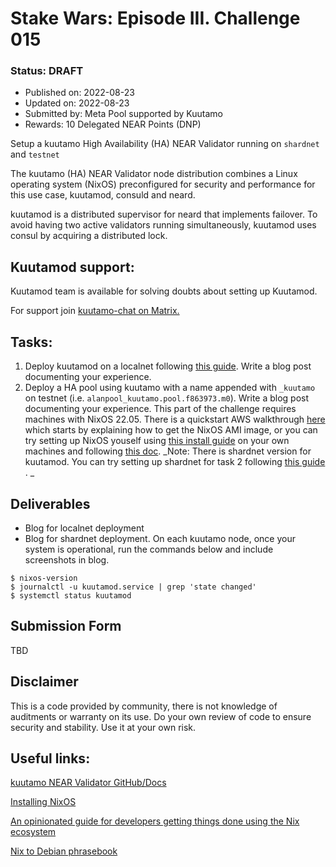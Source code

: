 
# Stake Wars: Episode III. Challenge 015
### Status: **DRAFT**
* Published on: 2022-08-23
* Updated on: 2022-08-23
* Submitted by: Meta Pool supported by Kuutamo
* Rewards: 10 Delegated NEAR Points (DNP)
  
Setup a kuutamo High Availability (HA) NEAR Validator running on `shardnet` and `testnet`

The kuutamo (HA) NEAR Validator node distribution combines a Linux operating system (NixOS) preconfigured for security and performance for this use case, kuutamod, consuld and neard.

kuutamod is a distributed supervisor for neard that implements failover. To avoid having two active validators running simultaneously, kuutamod uses consul by acquiring a distributed lock.

## Kuutamod support:

Kuutamod team is available for solving doubts about setting up Kuutamod.

For support join [kuutamo-chat on Matrix.](https://matrix.to/#/#kuutamo-chat:kuutamo.chat) 

## Tasks:

 1. Deploy kuutamod on a localnet following [this guide](https://github.com/kuutamolabs/kuutamod/blob/main/docs/run-localnet.md). Write a blog post documenting your experience.
 2. Deploy a HA pool using kuutamo with a name appended with `_kuutamo` on testnet (i.e. `alanpool_kuutamo.pool.f863973.m0`). Write a blog post documenting your experience. This part of the challenge requires machines with NixOS 22.05. There is a quickstart AWS walkthrough [here](https://github.com/kuutamolabs/kuutamod/blob/main/docs/testnet-on-aws-lab.md) which starts by explaining how to get the NixOS AMI image, or you can try setting up NixOS youself using [this install guide](https://nixos.org/manual/nixos/stable/index.html#ch-installation) on your own machines and following [this doc](https://github.com/kuutamolabs/kuutamod/blob/main/docs/run-main-test-shard.md).
 _Note: There is shardnet version for kuutamod. You can try setting up shardnet for task 2 following [this guide](https://github.com/kuutamolabs/kuutamod/blob/main/docs/run-main-test-shard.md) . _



## Deliverables

 - Blog for localnet deployment
 - Blog for shardnet deployment. On each kuutamo node, once your system is operational, run the commands below and include screenshots in blog.
```console
$ nixos-version
$ journalctl -u kuutamod.service | grep 'state changed'
$ systemctl status kuutamod
```

## Submission Form
TBD

## Disclaimer

This is a code provided by community, there is not knowledge of auditments or warranty on its use. Do your own review of code to ensure security and stability. Use it at your own risk.

## Useful links:

[kuutamo NEAR Validator GitHub/Docs](https://github.com/kuutamolabs/kuutamod)

[Installing NixOS](https://nixos.org/manual/nixos/stable/index.html#ch-installation)

[An opinionated guide for developers getting things done using the Nix ecosystem](https://nix.dev/)

[Nix to Debian phrasebook](https://nixos.wiki/wiki/Nix_to_Debian_phrasebook)
